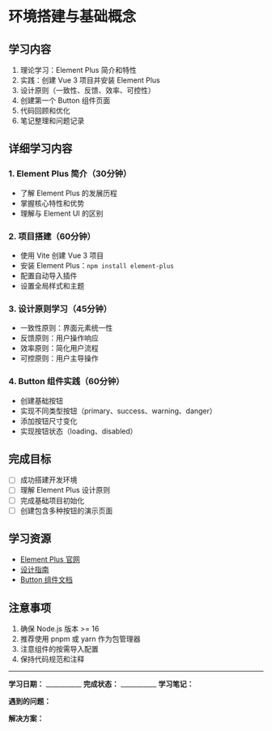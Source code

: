 # 环境搭建与基础概念

## 学习内容
1. 理论学习：Element Plus 简介和特性
2. 实践：创建 Vue 3 项目并安装 Element Plus
3. 设计原则（一致性、反馈、效率、可控性）
4. 创建第一个 Button 组件页面
5. 代码回顾和优化
6. 笔记整理和问题记录

## 详细学习内容

### 1. Element Plus 简介（30分钟）
- 了解 Element Plus 的发展历程
- 掌握核心特性和优势
- 理解与 Element UI 的区别

### 2. 项目搭建（60分钟）
- 使用 Vite 创建 Vue 3 项目
- 安装 Element Plus：`npm install element-plus`
- 配置自动导入插件
- 设置全局样式和主题

### 3. 设计原则学习（45分钟）
- 一致性原则：界面元素统一性
- 反馈原则：用户操作响应
- 效率原则：简化用户流程
- 可控原则：用户主导操作

### 4. Button 组件实践（60分钟）
- 创建基础按钮
- 实现不同类型按钮（primary、success、warning、danger）
- 添加按钮尺寸变化
- 实现按钮状态（loading、disabled）

## 完成目标
- [ ] 成功搭建开发环境
- [ ] 理解 Element Plus 设计原则
- [ ] 完成基础项目初始化
- [ ] 创建包含多种按钮的演示页面

## 学习资源
- [Element Plus 官网](https://element-plus.org/zh-CN/)
- [设计指南](https://element-plus.org/zh-CN/guide/design.html)
- [Button 组件文档](https://element-plus.org/zh-CN/component/button.html)

## 注意事项
1. 确保 Node.js 版本 >= 16
2. 推荐使用 pnpm 或 yarn 作为包管理器
3. 注意组件的按需导入配置
4. 保持代码规范和注释

---

**学习日期：** ___________
**完成状态：** ___________
**学习笔记：**



**遇到的问题：**



**解决方案：**